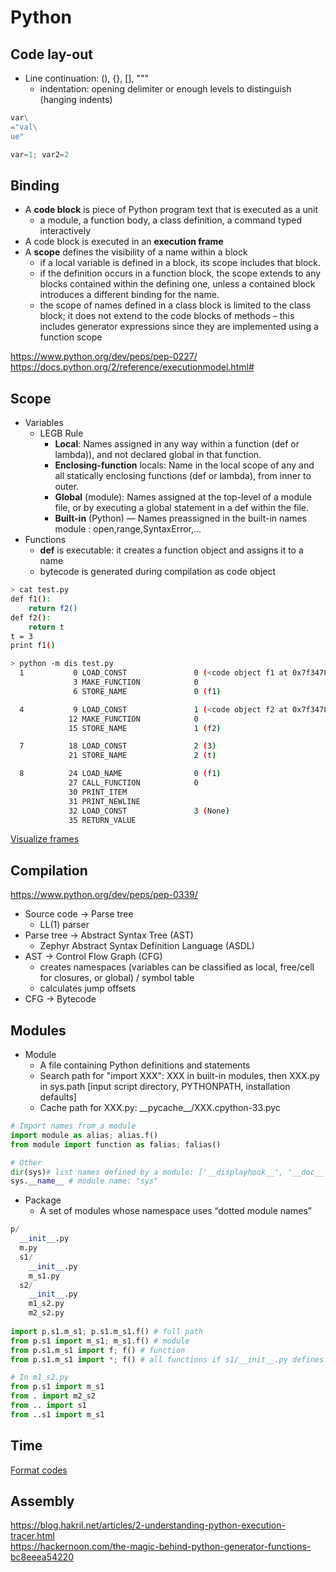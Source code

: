 # Python
## Code lay-out
* Line continuation: (), {}, \[], """
  * indentation: opening delimiter or enough levels to distinguish (hanging indents)
```python
var\
="val\
ue"

var=1; var2=2
```
## Binding
* A **code block** is piece of Python program text that is executed as a unit
  * a module, a function body, a class definition, a command typed interactively
* A code block is executed in an **execution frame**
* A **scope** defines the visibility of a name within a block
  * if a local variable is defined in a block, its scope includes that block. 
  * if the definition occurs in a function block, the scope extends to any blocks contained within the defining one, unless a contained block introduces a different binding for the name. 
  * the scope of names defined in a class block is limited to the class block; it does not extend to the code blocks of methods – this includes generator expressions since they are implemented using a function scope

https://www.python.org/dev/peps/pep-0227/<br>
https://docs.python.org/2/reference/executionmodel.html#

## Scope
* Variables
  * LEGB Rule
    * **Local**: Names assigned in any way within a function (def or lambda)), and not declared global in that function.
    * **Enclosing-function** locals: Name in the local scope of any and all statically enclosing functions (def or lambda), from inner to outer.
    * **Global** (module): Names assigned at the top-level of a module file, or by executing a global statement in a def within the file.
    * **Built-in** (Python) — Names preassigned in the built-in names module : open,range,SyntaxError,...
* Functions
  * **def** is executable: it creates a function object and assigns it to a name
  * bytecode is generated during compilation as code object
```bash
> cat test.py
def f1():
    return f2()
def f2():
    return t
t = 3
print f1()

> python -m dis test.py
  1           0 LOAD_CONST               0 (<code object f1 at 0x7f34789b57b0, file "test.py", line 1>)
              3 MAKE_FUNCTION            0
              6 STORE_NAME               0 (f1)

  4           9 LOAD_CONST               1 (<code object f2 at 0x7f34789b55b0, file "test.py", line 4>)
             12 MAKE_FUNCTION            0
             15 STORE_NAME               1 (f2)

  7          18 LOAD_CONST               2 (3)
             21 STORE_NAME               2 (t)

  8          24 LOAD_NAME                0 (f1)
             27 CALL_FUNCTION            0
             30 PRINT_ITEM
             31 PRINT_NEWLINE
             32 LOAD_CONST               3 (None)
             35 RETURN_VALUE
```
[Visualize frames](http://pythontutor.com/visualize.html#code=def%20f1%28%29%3A%0A%20%20%20%20return%20f2%28%29%0Adef%20f2%28%29%3A%0A%20%20%20%20return%20t%0At%20%3D%203%0Af1%28%29&cumulative=false&curInstr=10&heapPrimitives=nevernest&mode=display&origin=opt-frontend.js&py=3&rawInputLstJSON=%5B%5D&textReferences=false)

## Compilation
https://www.python.org/dev/peps/pep-0339/
* Source code -> Parse tree
  * LL(1) parser
* Parse tree -> Abstract Syntax Tree (AST)
  * Zephyr Abstract Syntax Definition Language (ASDL)
* AST -> Control Flow Graph (CFG)
  * creates namespaces (variables can be classified as local, free/cell for closures, or global) / symbol table
  * calculates jump offsets
* CFG -> Bytecode

## Modules
* Module
  * A file containing Python definitions and statements
  * Search path for "import XXX": XXX in built-in modules, then XXX.py in sys.path \[input script directory, PYTHONPATH, installation defaults]
  * Cache path for XXX.py: \_\_pycache__/XXX.cpython-33.pyc
```python
# Import names from a module
import module as alias; alias.f()
from module import function as falias; falias()

# Other
dir(sys)# list names defined by a module: ['__displayhook__', '__doc__', ... ]
sys.__name__ # module name: "sys"
```
* Package
  * A set of modules whose namespace uses “dotted module names” 
```python
p/
  __init__.py
  m.py
  s1/
    __init__.py
    m_s1.py
  s2/
    __init__.py
    m1_s2.py
    m2_s2.py
    
import p.s1.m_s1; p.s1.m_s1.f() # full path
from p.s1 import m_s1; m_s1.f() # module
from p.s1.m_s1 import f; f() # function
from p.s1.m_s1 import *; f() # all functions if s1/__init__.py defines __all__ = ["f"], else just the module

# In m1_s2.py
from p.s1 import m_s1
from . import m2_s2
from .. import s1
from ..s1 import m_s1
```
## Time
[Format codes](https://docs.python.org/2/library/datetime.html#strftime-and-strptime-behavior)

## Assembly
https://blog.hakril.net/articles/2-understanding-python-execution-tracer.html<br>
https://hackernoon.com/the-magic-behind-python-generator-functions-bc8eeea54220
